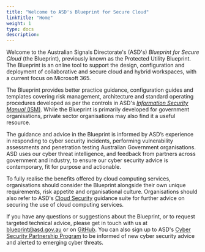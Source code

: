 ```yaml
---
title: "Welcome to ASD's Blueprint for Secure Cloud"
linkTitle: "Home"
weight: 1
type: docs
description:
---
```


Welcome to the Australian Signals Directorate's (ASD's) _Blueprint for Secure Cloud_ (the Blueprint), previously known as the Protected Utility Blueprint. The Blueprint is an online tool to support the design, configuration and deployment of collaborative and secure cloud and hybrid workspaces, with a current focus on Microsoft 365.

The Blueprint provides better practice guidance, configuration guides and templates covering risk management, architecture and standard operating procedures developed as per the controls in ASD's [_Information Security Manual_ (ISM)](https://www.cyber.gov.au/resources-business-and-government/essential-cyber-security/ism). While the Blueprint is primarily developed for government organisations, private sector organisations may also find it a useful resource.

The guidance and advice in the Blueprint is informed by ASD’s experience in responding to cyber security incidents, performing vulnerability assessments and penetration testing Australian Government organisations. ASD uses our cyber threat intelligence, and feedback from partners across government and industry, to ensure our cyber security advice is contemporary, fit for purpose and actionable.

To fully realise the benefits offered by cloud computing services, organisations should consider the Blueprint alongside their own unique requirements, risk appetite and organisational culture. Organisations should also refer to ASD's [Cloud Security](https://www.cyber.gov.au/resources-business-and-government/maintaining-devices-and-systems/cloud-security-guidance) guidance suite for further advice on securing the use of cloud computing services.

If you have any questions or suggestions about the Blueprint, or to request targeted technical advice, please get in touch with us at [blueprint@asd.gov.au](mailto:blueprint@asd.gov.au) or on [GitHub](https://github.com/ASD-Blueprint/ASD-Blueprint-for-Secure-Cloud). You can also sign up to ASD's [Cyber Security Partnership Program](https://www.cyber.gov.au/partnershipprogram) to be informed of new cyber security advice and alerted to emerging cyber threats.
